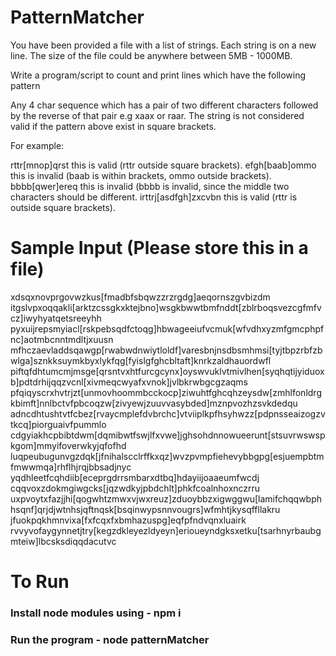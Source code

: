 # PatternMatcher

You have been provided a file with a list of strings. Each string is on a new line.
The size of the file could be anywhere between 5MB - 1000MB.

Write a program/script to count and print lines which have the following pattern

Any 4 char sequence which has a pair of two different characters followed by the reverse of that pair
e.g xaax or raar. The string is not considered valid if the pattern above exist in square brackets.

For example:

rttr[mnop]qrst this is valid (rttr outside square brackets).
efgh[baab]ommo this is invalid (baab is within brackets, ommo outside brackets).
bbbb[qwer]ereq this is invalid (bbbb is invalid, since the middle two characters should be different.
irttrj[asdfgh]zxcvbn this is valid (rttr is outside square brackets).

# Sample Input (Please store this in a file)

xdsqxnovprgovwzkus[fmadbfsbqwzzrzrgdg]aeqornszgvbizdm
itgslvpxoqqakli[arktzcssgkxktejbno]wsgkbwwtbmfnddt[zblrboqsvezcgfmfvcz]iwyhyatqetsreeyhh
pyxuijrepsmyiacl[rskpebsqdfctoqg]hbwageeiufvcmuk[wfvdhxyzmfgmcphpfnc]aotmbcnntmdltjxuusn
mfhczaevladdsqawgp[rwabwdnwiytloldf]varesbnjnsdbsmhmsi[tyjtbpzrbfzbwlga]sznkksuymkbyxlykfqg[fyislgfghcbltaft]knrkzaldhauordwfl
piftqfdhtumcmjmsge[qrsntvxhtfurcgcynx]oyswvuklvtmivlhen[syqhqtijyiduoxb]pdtdrhijqqzvcnl[xivmeqcwyafxvnok]jvlbkrwbgcgzaqms
pfqiqyscrxhvtrjzt[unmovhoommbcckocp]ziwuhtfghcqhzeysdw[zmhlfonldrgkbimft]nnlbctvfpbcoqzw[zivyewjzuuvvasybded]mznpvozhzsvkdedqu
adncdhtushtvtfcbez[rvaycmplefdvbrchc]vtviiplkpfhsyhwzz[pdpnsseaizogzvtkcq]piorguaivfpummlo
cdgyiakhcpbibtdwm[dqmibwtfswjlfxvwe]jghsohdnnowueerunt[stsuvrwswspkgom]mmyifoverwkyjqfofhd
luqpeubugunvgzdqk[jfnihalscclrffkxqz]wvzpvmpfiehevybbgpg[esjuempbtmfmwwmqa]rhflhjrqjbbsadjnyc
yqdhleetfcqhdiib[eceprgdrrsmbarxdtbq]hdayiijoaaeumfwcdj
cqqvoxzdokmgiwgcks[jqzwdkyjpbdchlt]phkfcoalnhoxnczrru
uxpvoytxfazjjhi[qogwhtzmwxvjwxreuz]zduoybbzxigwggwu[lamifchqqwbphhsqnf]qrjdjwtnhsjqftnqsk[bsqinwypsnnvougrs]wfmhtjkysqffllakru
jfuokpqkhmnvixa[fxfcqxfxbmhazuspg]eqfpfndvqnxluairk
rvvyvofaygynnetjtry[kegzdkleyezldyeyn]erioueyndgksxetku[tsarhnyrbaubgmteiw]lbcsksdiqqdacutvc

# To Run

### Install node modules using - npm i
### Run the program - node patternMatcher
